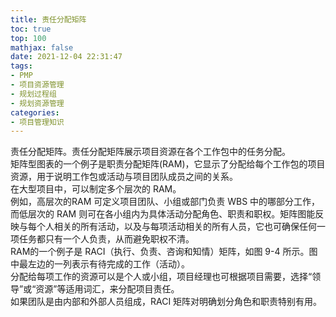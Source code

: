 ```yaml
---
title: 责任分配矩阵
toc: true
top: 100
mathjax: false
date: 2021-12-04 22:31:47
tags:
- PMP
- 项目资源管理
- 规划过程组
- 规划资源管理
categories:
- 项目管理知识
---
```

责任分配矩阵。责任分配矩阵展示项目资源在各个工作包中的任务分配。  
矩阵型图表的一个例子是职责分配矩阵(RAM)，它显示了分配给每个工作包的项目资源，用于说明工作包或活动与项目团队成员之间的关系。  
在大型项目中，可以制定多个层次的 RAM。  
例如，高层次的RAM 可定义项目团队、小组或部门负责 WBS 中的哪部分工作，而低层次的 RAM 则可在各小组内为具体活动分配角色、职责和职权。矩阵图能反映与每个人相关的所有活动，以及与每项活动相关的所有人员，它也可确保任何一项任务都只有一个人负责，从而避免职权不清。  
RAM的一个例子是 RACI（执行、负责、咨询和知情）矩阵，如图 9-4 所示。图中最左边的一列表示有待完成的工作（活动）。  
分配给每项工作的资源可以是个人或小组，项目经理也可根据项目需要，选择“领导”或“资源”等适用词汇，来分配项目责任。  
如果团队是由内部和外部人员组成，RACI 矩阵对明确划分角色和职责特别有用。
